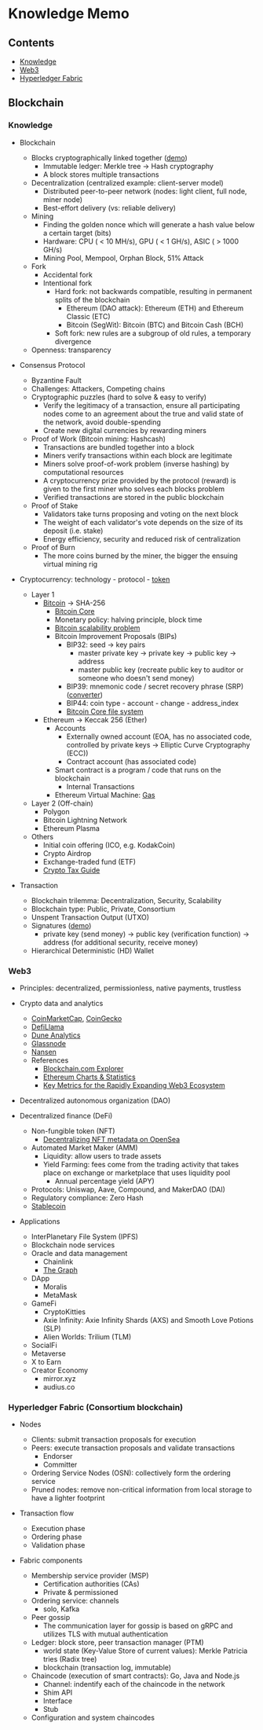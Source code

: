 # Knowledge Memo

## Contents

- [Knowledge](#knowledge)
- [Web3](#web3)
- [Hyperledger Fabric](#hyperledger-fabric-consortium-blockchain)

## Blockchain

### Knowledge

- Blockchain
  - Blocks cryptographically linked together ([demo](https://tools.superdatascience.com/blockchain/blockchain))
    - Immutable ledger: Merkle tree -> Hash cryptography
    - A block stores multiple transactions
  - Decentralization (centralized example: client-server model)
    - Distributed peer-to-peer network (nodes: light client, full node, miner node)
    - Best-effort delivery (vs: reliable delivery)
  - Mining
    - Finding the golden nonce which will generate a hash value below a certain target (bits)
    - Hardware: CPU ( < 10 MH/s), GPU ( < 1 GH/s), ASIC ( > 1000 GH/s)
    - Mining Pool, Mempool, Orphan Block, 51% Attack
  - Fork
    - Accidental fork
    - Intentional fork
      - Hard fork: not backwards compatible, resulting in permanent splits of the blockchain
        - Ethereum (DAO attack): Ethereum (ETH) and Ethereum Classic (ETC)
        - Bitcoin (SegWit): Bitcoin (BTC) and Bitcoin Cash (BCH)
      - Soft fork: new rules are a subgroup of old rules, a temporary divergence
  - Openness: transparency

- Consensus Protocol
  - Byzantine Fault
  - Challenges: Attackers, Competing chains
  - Cryptographic puzzles (hard to solve & easy to verify)
    - Verify the legitimacy of a transaction, ensure all participating nodes come to an agreement about the true and valid state of the network, avoid double-spending
    - Create new digital currencies by rewarding miners
  - Proof of Work (Bitcoin mining: Hashcash)
    - Transactions are bundled together into a block
    - Miners verify transactions within each block are legitimate
    - Miners solve proof-of-work problem (inverse hashing) by computational resources
    - A cryptocurrency prize provided by the protocol (reward) is given to the first miner who solves each blocks problem
    - Verified transactions are stored in the public blockchain
  - Proof of Stake
    - Validators take turns proposing and voting on the next block
    - The weight of each validator's vote depends on the size of its deposit (i.e. stake)
    - Energy efficiency, security and reduced risk of centralization
  - Proof of Burn
    - The more coins burned by the miner, the bigger the ensuing virtual mining rig

- Cryptocurrency: technology - protocol - [token](https://www.investopedia.com/terms/c/crypto-token.asp)
  - Layer 1
    - [Bitcoin](https://bitcoin.org/bitcoin.pdf) -> SHA-256
      - [Bitcoin Core](https://bitcoin.org/en/bitcoin-core/)
      - Monetary policy: halving principle, block time
      - [Bitcoin scalability problem](https://en.wikipedia.org/wiki/Bitcoin_scalability_problem)
      - Bitcoin Improvement Proposals (BIPs)
        - BIP32: seed -> key pairs
          - master private key -> private key -> public key -> address
          - master public key (recreate public key to auditor or someone who doesn't send money)
        - BIP39: mnemonic code / secret recovery phrase (SRP) ([converter](https://iancoleman.io/bip39/))
        - BIP44: coin type - account - change - address_index
        - [Bitcoin Core file system](https://github.com/bitcoin/bitcoin/blob/master/doc/files.md)
    - Ethereum -> Keccak 256 (Ether)
      - Accounts
        - Externally owned account (EOA, has no associated code, controlled by private keys -> Elliptic Curve Cryptography (ECC))
        - Contract account (has associated code)
      - Smart contract is a program / code that runs on the blockchain
        - Internal Transactions
      - Ethereum Virtual Machine: [Gas](https://ethereum.org/en/developers/docs/gas/)
  - Layer 2 (Off-chain)
    - Polygon
    - Bitcoin Lightning Network
    - Ethereum Plasma
  - Others
    - Initial coin offering (ICO, e.g. KodakCoin)
    - Crypto Airdrop
    - Exchange-traded fund (ETF)
    - [Crypto Tax Guide](https://coinledger.io/crypto-taxes)

- Transaction
  - Blockchain trilemma: Decentralization, Security, Scalability
  - Blockchain type: Public, Private, Consortium
  - Unspent Transaction Output (UTXO)
  - Signatures ([demo](https://tools.superdatascience.com/blockchain/public-private-keys/signatures))
    - private key (send money) -> public key (verification function) -> address (for additional security, receive money)
  - Hierarchical Deterministic (HD) Wallet

### Web3

- Principles: decentralized, permissionless, native payments, trustless

- Crypto data and analytics
  - [CoinMarketCap](https://coinmarketcap.com/), [CoinGecko](https://www.coingecko.com/)
  - [DefiLlama](https://defillama.com/)
  - [Dune Analytics](https://dune.com/browse/dashboards)
  - [Glassnode](https://studio.glassnode.com/)
  - [Nansen](https://pro.nansen.ai/)
  - References
    - [Blockchain.com Explorer](https://www.blockchain.com/explorer)
    - [Ethereum Charts & Statistics](https://etherscan.io/charts)
    - [Key Metrics for the Rapidly Expanding Web3 Ecosystem](https://blog.chain.link/web3-metrics/)

- Decentralized autonomous organization (DAO)

- Decentralized finance (DeFi)
  - Non-fungible token (NFT)
    - [Decentralizing NFT metadata on OpenSea](https://opensea.io/blog/announcements/decentralizing-nft-metadata-on-opensea/)
  - Automated Market Maker (AMM)
    - Liquidity: allow users to trade assets
    - Yield Farming: fees come from the trading activity that takes place on exchange or marketplace that uses liquidity pool
      - Annual percentage yield (APY)
  - Protocols: Uniswap, Aave, Compound, and MakerDAO (DAI)
  - Regulatory compliance: Zero Hash
  - [Stablecoin](https://academy.binance.com/en/glossary/stablecoin)

- Applications
  - InterPlanetary File System (IPFS)
  - Blockchain node services
  - Oracle and data management
    - Chainlink
    - [The Graph](https://github.com/graphprotocol/graph-node)
  - DApp
    - Moralis
    - MetaMask
  - GameFi
    - CryptoKitties
    - Axie Infinity: Axie Infinity Shards (AXS) and Smooth Love Potions (SLP)
    - Alien Worlds: Trilium (TLM)
  - SocialFi
  - Metaverse
  - X to Earn
  - Creator Economy
    - mirror.xyz
    - audius.co

### Hyperledger Fabric (Consortium blockchain)

- Nodes
  - Clients: submit transaction proposals for execution
  - Peers: execute transaction proposals and validate transactions
    - Endorser
    - Committer
  - Ordering Service Nodes (OSN): collectively form the ordering service
  - Pruned nodes: remove non-critical information from local storage to have a lighter footprint

- Transaction flow
  - Execution phase
  - Ordering phase
  - Validation phase

- Fabric components
  - Membership service provider (MSP)
    - Certification authorities (CAs)
    - Private & permissioned
  - Ordering service: channels
    - solo, Kafka
  - Peer gossip
    - The communication layer for gossip is based on gRPC and utilizes TLS with mutual authentication
  - Ledger: block store, peer transaction manager (PTM)
    - world state (Key-Value Store of current values): Merkle Patricia tries (Radix tree)
    - blockchain (transaction log, immutable)
  - Chaincode (execution of smart contracts): Go, Java and Node.js
    - Channel: indentify each of the chaincode in the network
    - Shim API
    - Interface
    - Stub
  - Configuration and system chaincodes
